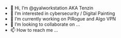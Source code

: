 - 👋 Hi, I’m @gyalworkstation AKA Tenzin
- 👀 I’m interested in cybersecurity / Digital Painting 
- 🌱 I’m currently working on PiRogue and Algo VPN
- 💞️ I’m looking to collaborate on ...
- 📫 How to reach me ...

<!---
gyalworkstation/gyalworkstation is a ✨ special ✨ repository because its `README.md` (this file) appears on your GitHub profile.
You can click the Preview link to take a look at your changes.
--->
